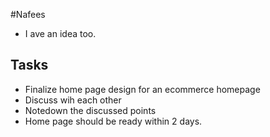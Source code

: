#Nafees
* I ave an idea too.
## Tasks 
* Finalize home page design for an ecommerce homepage
* Discuss wih each other
* Notedown the discussed points
* Home page should be ready within 2 days.
